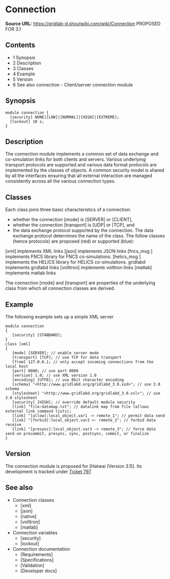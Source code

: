 # Connection

**Source URL:** https://gridlab-d.shoutwiki.com/wiki/Connection
PROPOSED FOR 3.1 

## Contents

  * 1 Synopsis
  * 2 Description
  * 3 Classes
  * 4 Example
  * 5 Version
  * 6 See also
connection \- Client/server connection module 

## Synopsis
    
    
    module connection {
      [security] NONE|[LOW]|[NORMAL]|[HIGH]|[EXTREME];
      [lockout] 10 s;
    }
    

## Description

The connection module implements a common set of data exchange and co-simulation links for both clients and servers. Various underlying transport protocols are supported and various data format protocols are implemented by the classes of objects. A common security model is shared by all the interfaces ensuring that all external interaction are managed consistently across all the various connection types. 

## Classes

Each class joins three basic characteristics of a connection: 

  * whether the connection [mode] is [SERVER] or [CLIENT],
  * whether the connection [transport] is [UDP] or [TCP], and
  * the data exchange protocol supported by the connection.
The data exchange protocol determines the name of the class. The follow classes (hence protocols) are proposed (red) or supported (blue): 

[xml]
    implements XML links
[json]
    implements JSON links
[fncs_msg ]
    implements FNCS library for FNCS co-simulations.
[helics_msg ]
    implements the HELICS library for HELICS co-simulations.
gridlabd
    implements gridlabd links
[volttron]
    implements volttron links
[matlab]
    implements matlab links

The connection [mode] and [transport] are properties of the underlying class from which all connection classes are derived. 

## Example

The following example sets up a simple XML server 
    
    
    module connection 
    {
       [security] [STANDARD];
    }
    class [xml] 
    {
       [mode] [SERVER]; // enable server mode
       [transport] [TCP]; // use TCP for data transport
       [from] 127.0.0.1; // only accept incoming connections from the local host
       [port] 8080; // use port 8080 
       [version] 1.0; // use XML version 1.0
       [encoding] [UTF8]; // use 8bit character encoding
       [schema] "<http://www.gridlabd.org/gridlabd_3.0.xsd>"; // use 3.0 schema
       [stylesheet] "<http://www.gridlabd.org/gridlabd_3.0.xsl>"; // use 3.0 stylesheet
       [security] [HIGH]; // override default module security
       [link] "file:datamap.txt"; // datalink map from file (allows external link command lists);
       [link] "[allow]:local_object.var1 -> remote_1"; // permit data send
       [link] "[forbid]:local_object.var2 <- remote_2"; // forbid data receive
       [link] "[presync]:local_object.var3 -> remote_3"; // force data send on precommit, presync, sync, postsync, commit, or finalize
    }
    

## Version

The connection module is proposed for [Hatwai (Version 3.1)]. Its development is tracked under [Ticket 797](http://sourceforge.net/p/gridlab-d/tickets/797). 

## See also

  * Connection classes 
    * [xml]
    * [json]
    * [native]
    * [volttron]
    * [matlab]
  * Connection variables 
    * [security]
    * [lockout]
  * Connection documentation 
    * [Requirements]
    * [Specifications]
    * [Validation]
    * [Developer docs]

